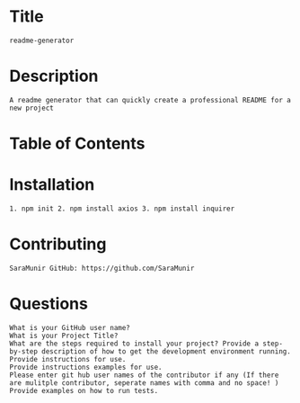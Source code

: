 
# Title
    readme-generator
# Description
    A readme generator that can quickly create a professional README for a new project
    
# Table of Contents

# Installation
    1. npm init 2. npm install axios 3. npm install inquirer

# Contributing
    SaraMunir GitHub: https://github.com/SaraMunir

# Questions
    What is your GitHub user name?
    What is your Project Title?
    What are the steps required to install your project? Provide a step-by-step description of how to get the development environment running.
    Provide instructions for use. 
    Provide instructions examples for use. 
    Please enter git hub user names of the contributor if any (If there are mulitple contributor, seperate names with comma and no space! ) 
    Provide examples on how to run tests.